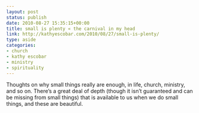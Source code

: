```yaml
---
layout: post
status: publish
date: 2010-08-27 15:35:15+00:00
title: small is plenty « the carnival in my head
link: http://kathyescobar.com/2010/08/27/small-is-plenty/
type: aside
categories:
- church
- kathy escobar
- ministry
- spirituality
---
```


Thoughts on why small things really are enough, in life, church, ministry, and so on. There’s a great deal of depth (though it isn’t guaranteed and can be missing from small things) that is available to us when we do small things, and these are beautiful.
